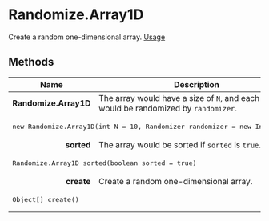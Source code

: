 # Randomize.Array1D

Create a random one-dimensional array. [Usage](https://github.com/search?q=Randomize.Array1D+repo%3Aalgorithm-visualizer%2Falgorithms&type=Code)

## Methods

<table>
  <thead>
    <tr>
      <th>Name</th>
      <th>Description</th>
    </tr>
  </thead>
  <tbody>
    <tr>
      <td align="right"><b>Randomize.Array1D</b></td>
      <td>The array would have a size of <code>N</code>, and each value would be randomized by <code>randomizer</code>.</td>
    </tr>
    <tr>
      <td class={code} colspan="2">
        <pre lang="java">new Randomize.Array1D(int N = 10, Randomizer randomizer = new Integer())</pre>
      </td>
    </tr>
    <tr>
      <td align="right"><b>sorted</b></td>
      <td>The array would be sorted if <code>sorted</code> is <code>true</code>.</td>
    </tr>
    <tr>
      <td class={code} colspan="2">
        <pre lang="java">Randomize.Array1D sorted(boolean sorted = true)</pre>
      </td>
    </tr>
    <tr>
      <td align="right"><b>create</b></td>
      <td>Create a random one-dimensional array.</td>
    </tr>
    <tr>
      <td class={code} colspan="2">
        <pre lang="java">Object[] create()</pre>
      </td>
    </tr>
  </tbody>
</table>